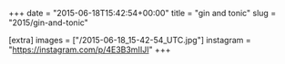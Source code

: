+++
date = "2015-06-18T15:42:54+00:00"
title = "gin and tonic"
slug = "2015/gin-and-tonic"

[extra]
images = ["/2015-06-18_15-42-54_UTC.jpg"]
instagram = "https://instagram.com/p/4E3B3mIIJI"
+++
